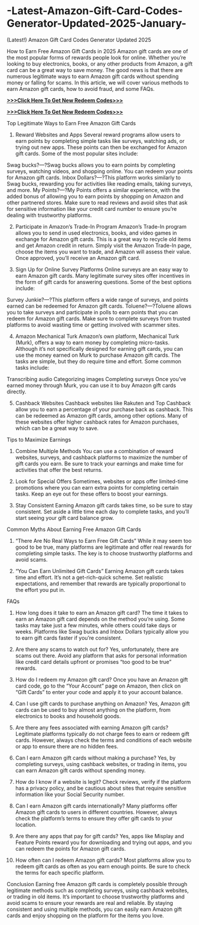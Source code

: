 # -Latest-Amazon-Gift-Card-Codes-Generator-Updated-2025-January-
(Latest!) Amazon Gift Card Codes Generator Updated 2025

How to Earn Free Amazon Gift Cards in 2025
Amazon gift cards are one of the most popular forms of rewards people look for online. Whether you’re looking to buy electronics, books, or any other products from Amazon, a gift card can be a great way to save money. The good news is that there are numerous legitimate ways to earn Amazon gift cards without spending money or falling for scams. In this article, we will cover various methods to earn Amazon gift cards, how to avoid fraud, and some FAQs.

>>>>>>>>>>>>>>>>>>>>>>>>>>>>>>>>>>>>>>>>>>>>>>>>>>>>>>>>>>>>>>>>>>>>>>>>>>>>>>>>>>>>>>>>>>>>>>>>>>>>>

**[>>>Click Here To Get New Redeem Codes>>>](https://cpa4us.site/amzongiftcard/)**

**[>>>Click Here To Get New Redeem Codes>>>](https://cpa4us.site/amzongiftcard/)**

>>>>>>>>>>>>>>>>>>>>>>>>>>>>>>>>>>>>>>>>>>>>>>>>>>>>>>>>>>>>>>>>>>>>>>>>>>>>>>>>>>>>>>>>>>>>>>>>>>>>>>

Top Legitimate Ways to Earn Free Amazon Gift Cards
1. Reward Websites and Apps
Several reward programs allow users to earn points by completing simple tasks like surveys, watching ads, or trying out new apps. These points can then be exchanged for Amazon gift cards. Some of the most popular sites include:

Swag bucks?—?Swag bucks allows you to earn points by completing surveys, watching videos, and shopping online. You can redeem your points for Amazon gift cards.
Inbox Dollars?—?This platform works similarly to Swag bucks, rewarding you for activities like reading emails, taking surveys, and more.
My Points?—?My Points offers a similar experience, with the added bonus of allowing you to earn points by shopping on Amazon and other partnered stores.
Make sure to read reviews and avoid sites that ask for sensitive information like your credit card number to ensure you’re dealing with trustworthy platforms.

2. Participate in Amazon’s Trade-In Program
Amazon’s Trade-In program allows you to send in used electronics, books, and video games in exchange for Amazon gift cards. This is a great way to recycle old items and get Amazon credit in return. Simply visit the Amazon Trade-In page, choose the items you want to trade, and Amazon will assess their value. Once approved, you’ll receive an Amazon gift card.

3. Sign Up for Online Survey Platforms
Online surveys are an easy way to earn Amazon gift cards. Many legitimate survey sites offer incentives in the form of gift cards for answering questions. Some of the best options include:

Survey Junkie?—?This platform offers a wide range of surveys, and points earned can be redeemed for Amazon gift cards.
Toluene?—?Toluene allows you to take surveys and participate in polls to earn points that you can redeem for Amazon gift cards.
Make sure to complete surveys from trusted platforms to avoid wasting time or getting involved with scammer sites.

4. Amazon Mechanical Turk
Amazon’s own platform, Mechanical Turk (Murk), offers a way to earn money by completing micro-tasks. Although it’s not specifically designed for earning gift cards, you can use the money earned on Murk to purchase Amazon gift cards. The tasks are simple, but they do require time and effort. Some common tasks include:

Transcribing audio
Categorizing images
Completing surveys
Once you’ve earned money through Murk, you can use it to buy Amazon gift cards directly.

5. Cashback Websites
Cashback websites like Rakuten and Top Cashback allow you to earn a percentage of your purchase back as cashback. This can be redeemed as Amazon gift cards, among other options. Many of these websites offer higher cashback rates for Amazon purchases, which can be a great way to save.

Tips to Maximize Earnings
1. Combine Multiple Methods
You can use a combination of reward websites, surveys, and cashback platforms to maximize the number of gift cards you earn. Be sure to track your earnings and make time for activities that offer the best returns.

2. Look for Special Offers
Sometimes, websites or apps offer limited-time promotions where you can earn extra points for completing certain tasks. Keep an eye out for these offers to boost your earnings.

3. Stay Consistent
Earning Amazon gift cards takes time, so be sure to stay consistent. Set aside a little time each day to complete tasks, and you’ll start seeing your gift card balance grow.

Common Myths About Earning Free Amazon Gift Cards
1. “There Are No Real Ways to Earn Free Gift Cards”
While it may seem too good to be true, many platforms are legitimate and offer real rewards for completing simple tasks. The key is to choose trustworthy platforms and avoid scams.

2. “You Can Earn Unlimited Gift Cards”
Earning Amazon gift cards takes time and effort. It’s not a get-rich-quick scheme. Set realistic expectations, and remember that rewards are typically proportional to the effort you put in.

FAQs

1. How long does it take to earn an Amazon gift card?
The time it takes to earn an Amazon gift card depends on the method you’re using. Some tasks may take just a few minutes, while others could take days or weeks. Platforms like Swag bucks and Inbox Dollars typically allow you to earn gift cards faster if you’re consistent.

2. Are there any scams to watch out for?
Yes, unfortunately, there are scams out there. Avoid any platform that asks for personal information like credit card details upfront or promises “too good to be true” rewards.

3. How do I redeem my Amazon gift card?
Once you have an Amazon gift card code, go to the “Your Account” page on Amazon, then click on “Gift Cards” to enter your code and apply it to your account balance.

4. Can I use gift cards to purchase anything on Amazon?
Yes, Amazon gift cards can be used to buy almost anything on the platform, from electronics to books and household goods.

5. Are there any fees associated with earning Amazon gift cards?
Legitimate platforms typically do not charge fees to earn or redeem gift cards. However, always check the terms and conditions of each website or app to ensure there are no hidden fees.

6. Can I earn Amazon gift cards without making a purchase?
Yes, by completing surveys, using cashback websites, or trading in items, you can earn Amazon gift cards without spending money.

7. How do I know if a website is legit?
Check reviews, verify if the platform has a privacy policy, and be cautious about sites that require sensitive information like your Social Security number.

8. Can I earn Amazon gift cards internationally?
Many platforms offer Amazon gift cards to users in different countries. However, always check the platform’s terms to ensure they offer gift cards to your location.

9. Are there any apps that pay for gift cards?
Yes, apps like Misplay and Feature Points reward you for downloading and trying out apps, and you can redeem the points for Amazon gift cards.

10. How often can I redeem Amazon gift cards?
Most platforms allow you to redeem gift cards as often as you earn enough points. Be sure to check the terms for each specific platform.

Conclusion
Earning free Amazon gift cards is completely possible through legitimate methods such as completing surveys, using cashback websites, or trading in old items. It’s important to choose trustworthy platforms and avoid scams to ensure your rewards are real and reliable. By staying consistent and using multiple methods, you can easily earn Amazon gift cards and enjoy shopping on the platform for the items you love.
